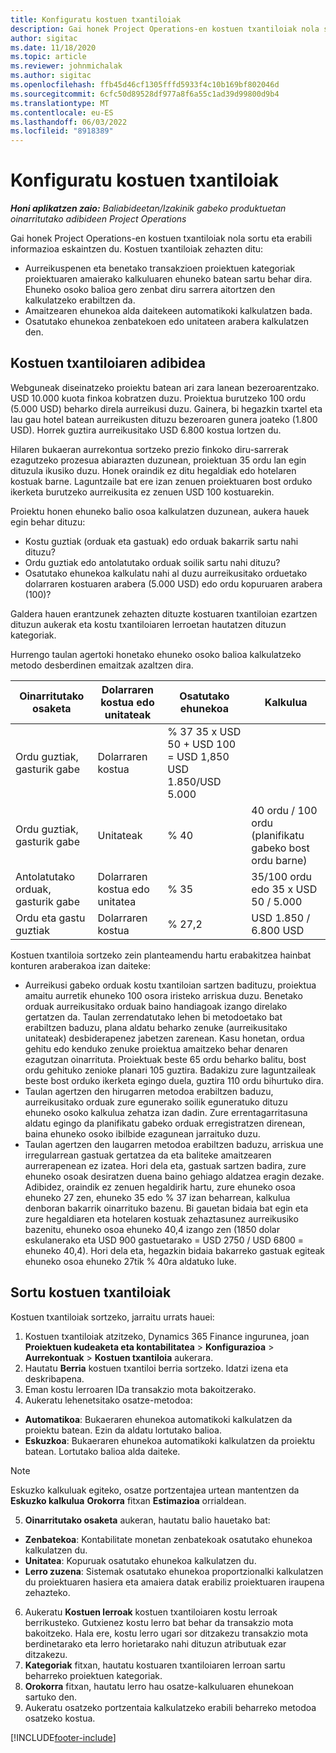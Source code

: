 ```yaml
---
title: Konfiguratu kostuen txantiloiak
description: Gai honek Project Operations-en kostuen txantiloiak nola sortu eta erabili informazioa eskaintzen du.
author: sigitac
ms.date: 11/18/2020
ms.topic: article
ms.reviewer: johnmichalak
ms.author: sigitac
ms.openlocfilehash: ffb45d46cf1305fffd5933f4c10b169bf802046d
ms.sourcegitcommit: 6cfc50d89528df977a8f6a55c1ad39d99800d9b4
ms.translationtype: MT
ms.contentlocale: eu-ES
ms.lasthandoff: 06/03/2022
ms.locfileid: "8918389"
---
```

# <a name="set-up-cost-templates"></a>Konfiguratu kostuen txantiloiak

_**Honi aplikatzen zaio:** Baliabideetan/Izakinik gabeko produktuetan oinarritutako adibideen Project Operations_


Gai honek Project Operations-en kostuen txantiloiak nola sortu eta erabili informazioa eskaintzen du. Kostuen txantiloiak zehazten ditu:

- Aurreikuspenen eta benetako transakzioen proiektuen kategoriak proiektuaren amaierako kalkuluaren ehuneko batean sartu behar dira. Ehuneko osoko balioa gero zenbat diru sarrera aitortzen den kalkulatzeko erabiltzen da.
- Amaitzearen ehunekoa alda daitekeen automatikoki kalkulatzen bada.
- Osatutako ehunekoa zenbatekoen edo unitateen arabera kalkulatzen den.

## <a name="cost-template-example"></a>Kostuen txantiloiaren adibidea

Webguneak diseinatzeko proiektu batean ari zara lanean bezeroarentzako. USD 10.000 kuota finkoa kobratzen duzu. Proiektua burutzeko 100 ordu (5.000 USD) beharko direla aurreikusi duzu. Gainera, bi hegazkin txartel eta lau gau hotel batean aurreikusten dituzu bezeroaren gunera joateko (1.800 USD). Horrek guztira aurreikusitako USD 6.800 kostua lortzen du.

Hilaren bukaeran aurrekontua sortzeko prezio finkoko diru-sarrerak ezagutzeko prozesua abiarazten duzunean, proiektuan 35 ordu lan egin dituzula ikusiko duzu. Honek oraindik ez ditu hegaldiak edo hotelaren kostuak barne. Laguntzaile bat ere izan zenuen proiektuaren bost orduko ikerketa burutzeko aurreikusita ez zenuen USD 100 kostuarekin.

Proiektu honen ehuneko balio osoa kalkulatzen duzunean, aukera hauek egin behar dituzu:

- Kostu guztiak (orduak eta gastuak) edo orduak bakarrik sartu nahi dituzu?
- Ordu guztiak edo antolatutako orduak soilik sartu nahi dituzu?
- Osatutako ehunekoa kalkulatu nahi al duzu aurreikusitako orduetako dolarraren kostuaren arabera (5.000 USD) edo ordu kopuruaren arabera (100)?

Galdera hauen erantzunek zehazten dituzte kostuaren txantiloian ezartzen dituzun aukerak eta kostu txantiloiaren lerroetan hautatzen dituzun kategoriak.

Hurrengo taulan agertoki honetako ehuneko osoko balioa kalkulatzeko metodo desberdinen emaitzak azaltzen dira.

| Oinarritutako osaketa | Dolarraren kostua edo unitateak | Osatutako ehunekoa | Kalkulua |
| --- | --- | --- | --- |
| Ordu guztiak, gasturik gabe | Dolarraren kostua | % 37 35 x USD 50 + USD 100 = USD 1,850 USD 1.850/USD 5.000 |
| Ordu guztiak, gasturik gabe | Unitateak | % 40 | 40 ordu / 100 ordu (planifikatu gabeko bost ordu barne) |
| Antolatutako orduak, gasturik gabe | Dolarraren kostua edo unitatea | % 35 | 35/100 ordu edo 35 x USD 50 / 5.000 |
| Ordu eta gastu guztiak | Dolarraren kostua | % 27,2 | USD 1.850 / 6.800 USD |

Kostuen txantiloia sortzeko zein planteamendu hartu erabakitzea hainbat konturen araberakoa izan daiteke:

- Aurreikusi gabeko orduak kostu txantiloian sartzen badituzu, proiektua amaitu aurretik ehuneko 100 osora iristeko arriskua duzu. Benetako orduak aurreikusitako orduak baino handiagoak izango direlako gertatzen da. Taulan zerrendatutako lehen bi metodoetako bat erabiltzen baduzu, plana aldatu beharko zenuke (aurreikusitako unitateak) desbiderapenez jabetzen zarenean. Kasu honetan, ordua gehitu edo kenduko zenuke proiektua amaitzeko behar denaren ezagutzan oinarrituta. Proiektuak beste 65 ordu beharko balitu, bost ordu gehituko zenioke planari 105 guztira. Badakizu zure laguntzaileak beste bost orduko ikerketa egingo duela, guztira 110 ordu bihurtuko dira.
- Taulan agertzen den hirugarren metodoa erabiltzen baduzu, aurreikusitako orduak zure egunerako soilik eguneratuko dituzu ehuneko osoko kalkulua zehatza izan dadin. Zure errentagarritasuna aldatu egingo da planifikatu gabeko orduak erregistratzen direnean, baina ehuneko osoko ibilbide ezagunean jarraituko duzu.
- Taulan agertzen den laugarren metodoa erabiltzen baduzu, arriskua une irregularrean gastuak gertatzea da eta baliteke amaitzearen aurrerapenean ez izatea. Hori dela eta, gastuak sartzen badira, zure ehuneko osoak desiratzen duena baino gehiago aldatzea eragin dezake. Adibidez, oraindik ez zenuen hegaldirik hartu, zure ehuneko osoa ehuneko 27 zen, ehuneko 35 edo % 37 izan beharrean, kalkulua denboran bakarrik oinarrituko bazenu. Bi gauetan bidaia bat egin eta zure hegaldiaren eta hotelaren kostuak zehaztasunez aurreikusiko bazenitu, ehuneko osoa ehuneko 40,4 izango zen (1850 dolar eskulanerako eta USD 900 gastuetarako = USD 2750 / USD 6800 = ehuneko 40,4). Hori dela eta, hegazkin bidaia bakarreko gastuak egiteak ehuneko osoa ehuneko 27tik % 40ra aldatuko luke.

## <a name="create-cost-templates"></a>Sortu kostuen txantiloiak
Kostuen txantiloiak sortzeko, jarraitu urrats hauei:

1. Kostuen txantiloiak atzitzeko, Dynamics 365 Finance ingurunea, joan **Proiektuen kudeaketa eta kontabilitatea** > **Konfigurazioa** > **Aurrekontuak** > **Kostuen txantiloia** aukerara.
2. Hautatu **Berria** kostuen txantiloi berria sortzeko. Idatzi izena eta deskribapena.
3. Eman kostu lerroaren IDa transakzio mota bakoitzerako.
4. Aukeratu lehenetsitako osatze-metodoa:

  - **Automatikoa**: Bukaeraren ehunekoa automatikoki kalkulatzen da proiektu batean. Ezin da aldatu lortutako balioa.
  - **Eskuzkoa**: Bukaeraren ehunekoa automatikoki kalkulatzen da proiektu batean. Lortutako balioa alda daiteke.

  > [!NOTE]
  > Eskuzko kalkuluak egiteko, osatze portzentajea urtean mantentzen da **Eskuzko kalkulua** **Orokorra** fitxan **Estimazioa** orrialdean.

5. **Oinarritutako osaketa** aukeran, hautatu balio hauetako bat:

  - **Zenbatekoa**: Kontabilitate monetan zenbatekoak osatutako ehunekoa kalkulatzen du.
  - **Unitatea**: Kopuruak osatutako ehunekoa kalkulatzen du.
  - **Lerro zuzena**: Sistemak osatutako ehunekoa proportzionalki kalkulatzen du proiektuaren hasiera eta amaiera datak erabiliz proiektuaren iraupena zehazteko.

6. Aukeratu **Kostuen lerroak** kostuen txantiloiaren kostu lerroak berrikusteko. Gutxienez kostu lerro bat behar da transakzio mota bakoitzeko. Hala ere, kostu lerro ugari sor ditzakezu transakzio mota berdinetarako eta lerro horietarako nahi dituzun atributuak ezar ditzakezu.
7. **Kategoriak** fitxan, hautatu kostuaren txantiloiaren lerroan sartu beharreko proiektuen kategoriak.
8. **Orokorra** fitxan, hautatu lerro hau osatze-kalkuluaren ehunekoan sartuko den.
9. Aukeratu osatzeko portzentaia kalkulatzeko erabili beharreko metodoa osatzeko kostua.


[!INCLUDE[footer-include](../includes/footer-banner.md)]